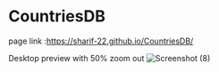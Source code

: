 # CountriesDB
page link :https://sharif-22.github.io/CountriesDB/

Desktop preview with 50% zoom out 
![Screenshot (8)](https://user-images.githubusercontent.com/93029638/191556135-c9c68f76-0ebb-4876-8835-07b6f2b0455b.png)
